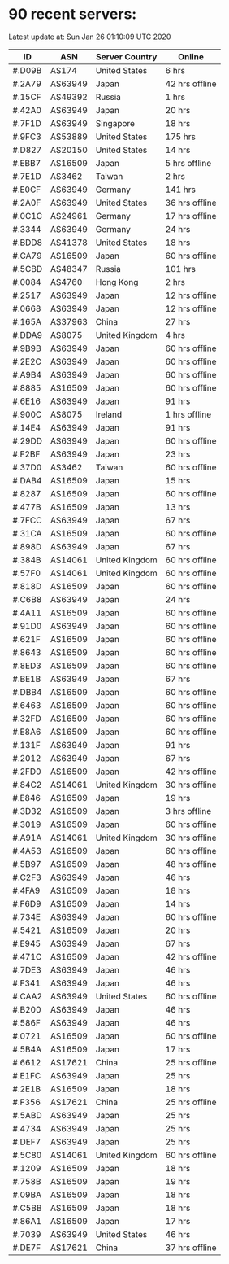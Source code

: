 # 90 recent servers:

Latest update at: Sun Jan 26 01:10:09 UTC 2020

| ID | ASN | Server Country | Online |
| -- | --- | -------------- | ------ |
| #.D09B | AS174 | United States | 6 hrs |
| #.2A79 | AS63949 | Japan | 42 hrs offline |
| #.15CF | AS49392 | Russia | 1 hrs |
| #.42A0 | AS63949 | Japan | 20 hrs |
| #.7F1D | AS63949 | Singapore | 18 hrs |
| #.9FC3 | AS53889 | United States | 175 hrs |
| #.D827 | AS20150 | United States | 14 hrs |
| #.EBB7 | AS16509 | Japan | 5 hrs offline |
| #.7E1D | AS3462 | Taiwan | 2 hrs |
| #.E0CF | AS63949 | Germany | 141 hrs |
| #.2A0F | AS63949 | United States | 36 hrs offline |
| #.0C1C | AS24961 | Germany | 17 hrs offline |
| #.3344 | AS63949 | Germany | 24 hrs |
| #.BDD8 | AS41378 | United States | 18 hrs |
| #.CA79 | AS16509 | Japan | 60 hrs offline |
| #.5CBD | AS48347 | Russia | 101 hrs |
| #.0084 | AS4760 | Hong Kong | 2 hrs |
| #.2517 | AS63949 | Japan | 12 hrs offline |
| #.0668 | AS63949 | Japan | 12 hrs offline |
| #.165A | AS37963 | China | 27 hrs |
| #.DDA9 | AS8075 | United Kingdom | 4 hrs |
| #.9B9B | AS63949 | Japan | 60 hrs offline |
| #.2E2C | AS63949 | Japan | 60 hrs offline |
| #.A9B4 | AS63949 | Japan | 60 hrs offline |
| #.8885 | AS16509 | Japan | 60 hrs offline |
| #.6E16 | AS63949 | Japan | 91 hrs |
| #.900C | AS8075 | Ireland | 1 hrs offline |
| #.14E4 | AS63949 | Japan | 91 hrs |
| #.29DD | AS63949 | Japan | 60 hrs offline |
| #.F2BF | AS63949 | Japan | 23 hrs |
| #.37D0 | AS3462 | Taiwan | 60 hrs offline |
| #.DAB4 | AS16509 | Japan | 15 hrs |
| #.8287 | AS16509 | Japan | 60 hrs offline |
| #.477B | AS16509 | Japan | 13 hrs |
| #.7FCC | AS63949 | Japan | 67 hrs |
| #.31CA | AS16509 | Japan | 60 hrs offline |
| #.898D | AS63949 | Japan | 67 hrs |
| #.384B | AS14061 | United Kingdom | 60 hrs offline |
| #.57F0 | AS14061 | United Kingdom | 60 hrs offline |
| #.818D | AS16509 | Japan | 60 hrs offline |
| #.C6B8 | AS63949 | Japan | 24 hrs |
| #.4A11 | AS16509 | Japan | 60 hrs offline |
| #.91D0 | AS63949 | Japan | 60 hrs offline |
| #.621F | AS16509 | Japan | 60 hrs offline |
| #.8643 | AS16509 | Japan | 60 hrs offline |
| #.8ED3 | AS16509 | Japan | 60 hrs offline |
| #.BE1B | AS63949 | Japan | 67 hrs |
| #.DBB4 | AS16509 | Japan | 60 hrs offline |
| #.6463 | AS16509 | Japan | 60 hrs offline |
| #.32FD | AS16509 | Japan | 60 hrs offline |
| #.E8A6 | AS16509 | Japan | 60 hrs offline |
| #.131F | AS63949 | Japan | 91 hrs |
| #.2012 | AS63949 | Japan | 67 hrs |
| #.2FD0 | AS16509 | Japan | 42 hrs offline |
| #.84C2 | AS14061 | United Kingdom | 30 hrs offline |
| #.E846 | AS16509 | Japan | 19 hrs |
| #.3D32 | AS16509 | Japan | 3 hrs offline |
| #.3019 | AS16509 | Japan | 60 hrs offline |
| #.A91A | AS14061 | United Kingdom | 30 hrs offline |
| #.4A53 | AS16509 | Japan | 60 hrs offline |
| #.5B97 | AS16509 | Japan | 48 hrs offline |
| #.C2F3 | AS63949 | Japan | 46 hrs |
| #.4FA9 | AS16509 | Japan | 18 hrs |
| #.F6D9 | AS16509 | Japan | 14 hrs |
| #.734E | AS63949 | Japan | 60 hrs offline |
| #.5421 | AS16509 | Japan | 20 hrs |
| #.E945 | AS63949 | Japan | 67 hrs |
| #.471C | AS16509 | Japan | 42 hrs offline |
| #.7DE3 | AS63949 | Japan | 46 hrs |
| #.F341 | AS63949 | Japan | 46 hrs |
| #.CAA2 | AS63949 | United States | 60 hrs offline |
| #.B200 | AS63949 | Japan | 46 hrs |
| #.586F | AS63949 | Japan | 46 hrs |
| #.0721 | AS16509 | Japan | 60 hrs offline |
| #.5B4A | AS16509 | Japan | 17 hrs |
| #.6612 | AS17621 | China | 25 hrs offline |
| #.E1FC | AS63949 | Japan | 25 hrs |
| #.2E1B | AS16509 | Japan | 18 hrs |
| #.F356 | AS17621 | China | 25 hrs offline |
| #.5ABD | AS63949 | Japan | 25 hrs |
| #.4734 | AS63949 | Japan | 25 hrs |
| #.DEF7 | AS63949 | Japan | 25 hrs |
| #.5C80 | AS14061 | United Kingdom | 60 hrs offline |
| #.1209 | AS16509 | Japan | 18 hrs |
| #.758B | AS16509 | Japan | 19 hrs |
| #.09BA | AS16509 | Japan | 18 hrs |
| #.C5BB | AS16509 | Japan | 18 hrs |
| #.86A1 | AS16509 | Japan | 17 hrs |
| #.7039 | AS63949 | United States | 46 hrs |
| #.DE7F | AS17621 | China | 37 hrs offline |

